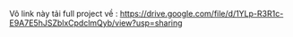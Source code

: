 Vô link này tải full project về : https://drive.google.com/file/d/1YLp-R3R1c-E9A7E5hJSZblxCpdclmQyb/view?usp=sharing
